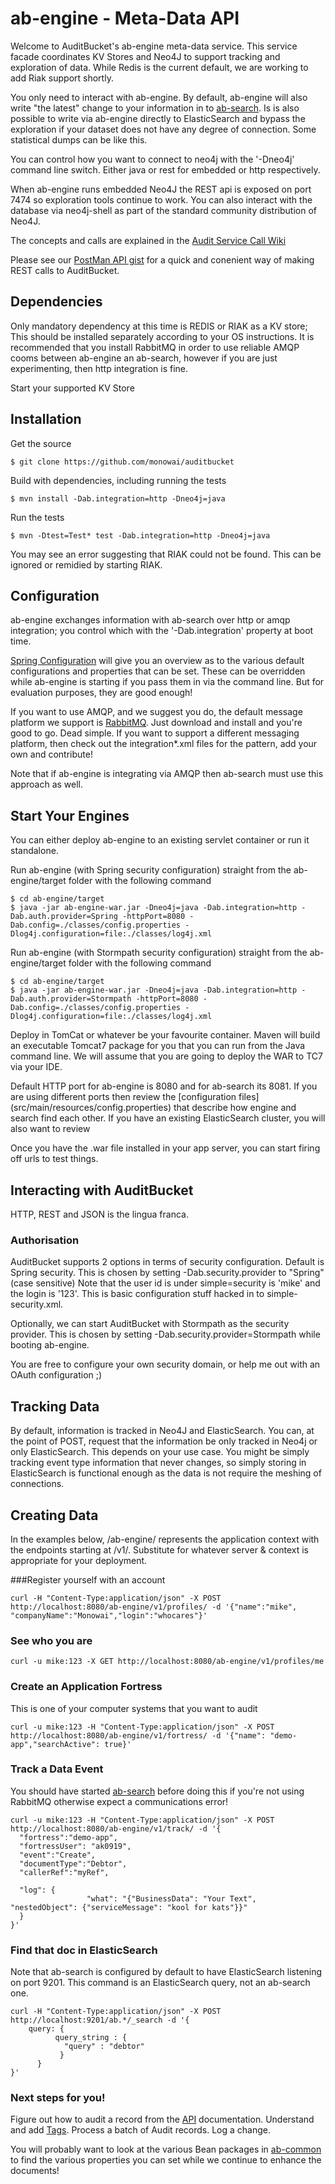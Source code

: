 ab-engine  - Meta-Data API
===========
Welcome to AuditBucket's ab-engine meta-data service. This service facade coordinates KV Stores and Neo4J to support tracking and exploration of data. While Redis is the current default, we are working to add Riak support shortly.

You only need to interact with ab-engine. By default, ab-engine will also write "the latest" change to your information in to [ab-search](../ab-search). Is is also possible to write via ab-engine directly to ElasticSearch and bypass the exploration if your dataset does not have any degree of connection. Some statistical dumps can be like this.

You can control how you want to connect to neo4j with the '-Dneo4j' command line switch. Either java or rest for embedded or http respectively.

When ab-engine runs embedded Neo4J the REST api is exposed on port 7474 so exploration tools continue to work. You can also interact with the database via neo4j-shell as part of the standard community distribution of Neo4J. 

The concepts and calls are explained in the [Audit Service Call Wiki](https://github.com/monowai/auditbucket/wiki/Audit-Service-Calls)

Please see our [PostMan API gist](https://gist.github.com/monowai/8077021)  for a quick and conenient way of making REST calls to AuditBucket.

## Dependencies
Only mandatory dependency at this time is REDIS or RIAK as a KV store; This should be installed separately according to your OS instructions. It is recommended that you install RabbitMQ in order to use reliable AMQP cooms between ab-engine an ab-search, however if you are just experimenting, then http integration is fine.

Start your supported KV Store

## Installation
Get the source
```
$ git clone https://github.com/monowai/auditbucket
```

Build with dependencies, including running the tests
```
$ mvn install -Dab.integration=http -Dneo4j=java
```

Run the tests
```
$ mvn -Dtest=Test* test -Dab.integration=http -Dneo4j=java
```

You may see an error suggesting that RIAK could not be found. This can be ignored or remidied by starting RIAK.

## Configuration
ab-engine exchanges information with ab-search over http or amqp integration; you control which with the '-Dab.integration' property at boot time.

[Spring Configuration](src/main/webapp/WEB-INF/spring) will give you an overview as to the various default configurations and properties that can be set. These can be overridden while ab-engine is starting if you pass them in via the command line. But for evaluation purposes, they are good enough!

If you want to use AMQP, and we suggest you do, the default message platform we support is [RabbitMQ](http://www.rabbitmq.com/). Just download and install and you're good to go. Dead simple. If you want to support a different messaging platform, then check out the integration*.xml files for the pattern, add your own and contribute!

Note that if ab-engine is integrating via AMQP then ab-search must use this approach as well.

## Start Your Engines
You can either deploy ab-engine to an existing servlet container or run it standalone.

Run ab-engine (with Spring security configuration) straight from the ab-engine/target folder with the following command
```
$ cd ab-engine/target
$ java -jar ab-engine-war.jar -Dneo4j=java -Dab.integration=http -Dab.auth.provider=Spring -httpPort=8080 -Dab.config=./classes/config.properties -Dlog4j.configuration=file:./classes/log4j.xml
```

Run ab-engine (with Stormpath security configuration) straight from the ab-engine/target folder with the following command
```
$ cd ab-engine/target
$ java -jar ab-engine-war.jar -Dneo4j=java -Dab.integration=http -Dab.auth.provider=Stormpath -httpPort=8080 -Dab.config=./classes/config.properties -Dlog4j.configuration=file:./classes/log4j.xml
```

Deploy in TomCat or whatever be your favourite container. Maven will build an executable Tomcat7 package for you that you can run from the Java command line. We will assume that you are going to deploy the WAR to TC7 via your IDE.

Default HTTP port for ab-engine is 8080 and for ab-search its 8081. If you are using different ports then review the [configuration files] (src/main/resources/config.properties) that describe how engine and search find each other. If you have an existing ElasticSearch cluster, you will also want to review 

Once you have the .war file installed in your app server, you can start firing off urls to test things.

## Interacting with AuditBucket
HTTP, REST and JSON is the lingua franca.

### Authorisation
AuditBucket supports 2 options in terms of security configuration.
Default is Spring security. This is chosen by setting -Dab.security.provider to "Spring" (case sensitive) 
Note that the user id is under simple=security is 'mike' and the login is '123'. This is basic configuration stuff hacked in to simple-security.xml.  

Optionally, we can start AuditBucket with Stormpath as the security provider.
This is chosen by setting -Dab.security.provider=Stormpath while booting ab-engine.

You are free to configure your own security domain, or help me out with an OAuth configuration ;)

## Tracking Data
By default, information is tracked in Neo4J and ElasticSearch. You can, at the point of POST, request that the information be only tracked in Neo4j or only ElasticSearch. This depends on your use case. You might be simply tracking event type information that never changes, so simply storing in ElasticSearch is functional enough as the data is not require the meshing of connections.

## Creating Data
In the examples below, /ab-engine/ represents the application context with the endpoints starting at /v1/. Substitute for whatever server & context is appropriate for your deployment.

###Register yourself with an account
```
curl -H "Content-Type:application/json" -X POST http://localhost:8080/ab-engine/v1/profiles/ -d '{"name":"mike", "companyName":"Monowai","login":"whocares"}'
```
### See who you are
```
curl -u mike:123 -X GET http://localhost:8080/ab-engine/v1/profiles/me
```
### Create an Application Fortress
This is one of your computer systems that you want to audit
```
curl -u mike:123 -H "Content-Type:application/json" -X POST http://localhost:8080/ab-engine/v1/fortress/ -d '{"name": "demo-app","searchActive": true}'
```
### Track a Data Event
You should have started [ab-search](../ab-search) before doing this if you're not using RabbitMQ otherwise expect a communications error!
```
curl -u mike:123 -H "Content-Type:application/json" -X POST http://localhost:8080/ab-engine/v1/track/ -d '{
  "fortress":"demo-app", 
  "fortressUser": "ak0919",
  "event":"Create",
  "documentType":"Debtor",
  "callerRef":"myRef",

  "log": {  
           		 "what": "{"BusinessData": "Your Text", "nestedObject": {"serviceMessage": "kool for kats"}}"
  }
}'
```
### Find that doc in ElasticSearch
Note that ab-search is configured by default to have ElasticSearch listening on port 9201. This command is an ElasticSearch query, not an ab-search one.

```
curl -H "Content-Type:application/json" -X POST http://localhost:9201/ab.*/_search -d '{
    query: {
          query_string : {
            "query" : "debtor"
           }
      }
}'
````

### Next steps for you!
Figure out how to audit a record from the [API](https://github.com/monowai/auditbucket/wiki/Audit-Service-Calls) documentation. Understand and add [Tags](https://github.com/monowai/auditbucket/wiki/Tags). Process a batch of Audit records. Log a change.

You will probably want to look at the various Bean packages in [ab-common](../ab-common/src/main/java/com/auditbucket/audit/bean) to find the various properties you can set while we continue to enhance the documents!


